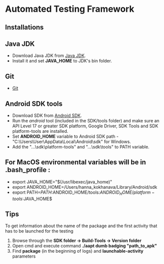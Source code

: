 # Automated Testing Framework

## Installations
## Java JDK
* Download Java JDK from [Java JDK](http://www.oracle.com/technetwork/java/javase/downloads/index.html).
* Install it and set **JAVA_HOME** to JDK's bin folder.

## Git
* [Git](https://git-scm.com/download)

## Android SDK tools
* Download SDK from [Android SDK](https://developer.android.com/studio/index.html).
* Run the *android* tool (included in the SDK/tools folder) and make sure an API Level 17 or greater SDK platform, Google Driver, SDK Tools and SDK platform-tools are installed.
* Set **ANDROID_HOME** variable to Android SDK path - "C:\Users\User\AppData\Local\Android\sdk" for Windows.
* Add the "...\sdk\platform-tools\" and "...\sdk\tools\" to PATH variable.

## For MacOS environmental variables will be in **.bash_profile** :
* export JAVA_HOME="$(/usr/libexec/java_home)"
* export ANDROID_HOME=/Users/hanna_kokhanava/Library/Android/sdk
* export PATH=${PATH}:$ANDROID_HOME/tools:$ANDROID_HOME/platform-tools:$JAVA_HOME$


## Tips
To get information about the name of the package and the first activity that has to be launched for the testing
1. Browse through the **SDK folder -> Build-Tools -> Version folder**
2. Open cmd and execute command **./aapt dumb badging "path_to_apk"**
3. Find **package** (in the beginning of logs) and **launchable-activity** parameters
